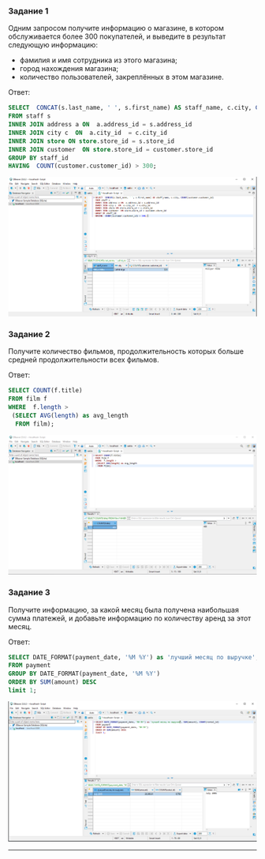 ### Задание 1

Одним запросом получите информацию о магазине, в котором обслуживается более 300 покупателей, и выведите в результат следующую информацию: 
- фамилия и имя сотрудника из этого магазина;
- город нахождения магазина;
- количество пользователей, закреплённых в этом магазине.

Ответ:

```sql
SELECT  CONCAT(s.last_name, ' ', s.first_name) AS staff_name, c.city, COUNT(customer.customer_id)
FROM staff s
INNER JOIN address a ON  a.address_id = s.address_id 
INNER JOIN city c  ON  a.city_id  = c.city_id  
INNER JOIN store ON store.store_id = s.store_id
INNER JOIN customer  ON store.store_id = customer.store_id
GROUP BY staff_id 
HAVING  COUNT(customer.customer_id) > 300; 
```

![1](https://github.com/VovanBanks/homeworks-sdb/blob/main/HW12-4/img/HW%2012-4%20(1).PNG)

### Задание 2

Получите количество фильмов, продолжительность которых больше средней продолжительности всех фильмов.

Ответ:

```sql
SELECT COUNT(f.title)   
FROM film f
WHERE  f.length > 
 (SELECT AVG(length) as avg_length
  FROM film); 
```
![2](https://github.com/VovanBanks/homeworks-sdb/blob/main/HW12-4/img/HW%2012-4%20(2).PNG)

### Задание 3

Получите информацию, за какой месяц была получена наибольшая сумма платежей, и добавьте информацию по количеству аренд за этот месяц.


Ответ:

```sql
SELECT DATE_FORMAT(payment_date, '%M %Y') as 'лучший месяц по выручке', SUM(amount), COUNT(rental_id)
FROM payment  
GROUP BY DATE_FORMAT(payment_date, '%M %Y')
ORDER BY SUM(amount) DESC
limit 1;
```
![3](https://github.com/VovanBanks/homeworks-sdb/blob/main/HW12-4/img/HW%2012-4%20(3).PNG)

---
